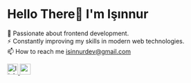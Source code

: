 
# Hello There👋 I'm Işınnur


👀 Passionate about frontend development.<br>
⚡ Constantly improving my skills in modern web technologies. <br>
📫 How to reach me isinnurdev@gmail.com





<div align="left">
  <a href="https://www.linkedin.com/in/isinnurgunay/" target="_blank">
    <img src="https://img.shields.io/static/v1?message=LinkedIn&logo=linkedin&label=&color=0077B5&logoColor=white&labelColor=&style=for-the-badge" height="25" alt="linkedin logo"  />
  </a>
<a href="mailto:isinnurdev@gmail.com">
  <img src="https://img.shields.io/static/v1?message=Gmail&logo=gmail&label=&color=D14836&logoColor=white&labelColor=&style=for-the-badge" height="25" alt="gmail logo" />
</a>
</div>










